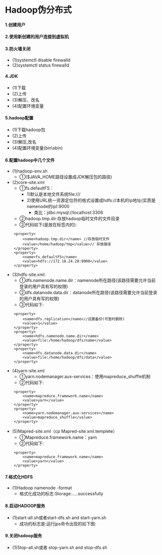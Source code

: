 # Hadoop伪分布式
#### 1.创建用户
#### 2.使用新创建的用户连接到虚拟机
#### 3.防火墙关闭 
- (1)systemctl disable firewalld 
- (2)systemctl status firewalld
#### 4.JDK
- (1)下载
- (2)上传
- (3)解压、改名
- (4)配置环境变量
#### 5.hadoop配置
- (1)下载hadoop包
- (2)上传
- (3)解压,改名
- (4)配置环境变量(bin\sbin)
#### 6.配置hadoop中几个文件
- (1)hadoop-env.sh 
	- ①($JAVA_HOME路径设置成JDK解压包的路径)
- (2)core-site.xml
	- ①fs.defaultFS：
		- 1)默认是本地文件系统file:///
		- 2)使用URL统一资源定位符的格式设置成hdfs://本机的ip地址(实质是namenode的ip):9000
			- 类比：jdbc:mysql://localhost:3306
	- ②hadoop.tmp.dir:存放hadoop临时文件的文件目录
	- ③代码如下(是放在<configuration>标签内的):

```
	<property>  
        <name>hadoop.tmp.dir</name> //存放临时文件 
        <value>/home/hadoop/tmp</value>// 存放路径
    </property>  
    <property>  
        <name>fs.defaultFS</name>  
        <value>hdfs://172.18.24.28:9000</value>  
    </property>
```

- (3)hdfs-site.xml:
	- ①dfs.namenode.name.dir：namenode所在路径(该路径需要允许当前登录的用户具有写的权限)
	- ②dfs.datanode.data.dir：datanode所在路径(该路径需要允许当前登录的用户具有写的权限)
	- ③代码如下:
	
```
	<property>    
        <name>dfs.replication</name>//设置备份(可暂时删除)    
        <value>1</value>    
    </property>    
    <property>    
        <name>hdfs.namenode.name.dir</name>    
        <value>file:/home/hadoop/dfs/name</value>    
    </property>    
    <property>    
        <name>dfs.datanode.data.dir</name>    
        <value>file:/home/hadoop/dfs/data</value>    
    </property>
```

- (4)yarn-site.xml
	- ①yarn.nodemanager.aux-services：使用mapreduce_shuffle机制
	- ②代码如下:

```
	<property>  
		<name>mapreduce.framework.name</name>  
		<value>yarn</value>  
	</property>  
	<property>  
		<name>yarn.nodemanager.aux-services</name>  
		<value>mapreduce_shuffle</value>  
	</property>
```

- (5)Mapred-site.xml（cp Mapred-site.xml.templete）
	- ①Mapreduce.framework.name：yarn
	- ②代码如下:
	
```
	<property>
		<name>mapreduce.framework.name</name>
		<value>yarn</value>
	</property>
```
 
#### 7.格式化HDFS
- (1)Hadoop  namenode  -format
	- 格式化成功的标志:Storage:.....successfully 
#### 8.启动HADOOP服务
- (1)start-all.sh或者start-dfs.sh and start-yarn.sh
	- 成功的标志是:运行jps命令出现的如下图:

#### 9.关闭hadoop服务
- (1)Stop-all.sh或者 stop-yarn.sh and stop-dfs.sh
